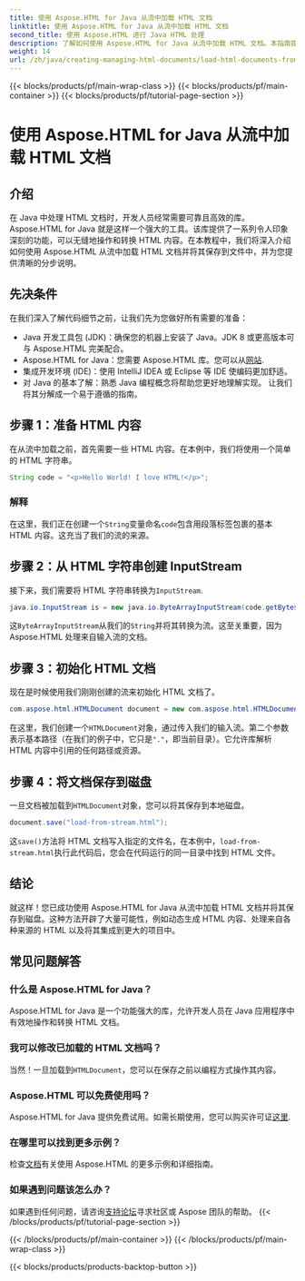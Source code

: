 ```yaml
---
title: 使用 Aspose.HTML for Java 从流中加载 HTML 文档
linktitle: 使用 Aspose.HTML for Java 从流中加载 HTML 文档
second_title: 使用 Aspose.HTML 进行 Java HTML 处理
description: 了解如何使用 Aspose.HTML for Java 从流中加载 HTML 文档。本指南提供了无缝 HTML 操作的分步教程。
weight: 14
url: /zh/java/creating-managing-html-documents/load-html-documents-from-stream/
---
```


{{< blocks/products/pf/main-wrap-class >}}
{{< blocks/products/pf/main-container >}}
{{< blocks/products/pf/tutorial-page-section >}}

# 使用 Aspose.HTML for Java 从流中加载 HTML 文档

## 介绍
在 Java 中处理 HTML 文档时，开发人员经常需要可靠且高效的库。Aspose.HTML for Java 就是这样一个强大的工具。该库提供了一系列令人印象深刻的功能，可以无缝地操作和转换 HTML 内容。在本教程中，我们将深入介绍如何使用 Aspose.HTML 从流中加载 HTML 文档并将其保存到文件中，并为您提供清晰的分步说明。
## 先决条件
在我们深入了解代码细节之前，让我们先为您做好所有需要的准备：
- Java 开发工具包 (JDK)：确保您的机器上安装了 Java。JDK 8 或更高版本可与 Aspose.HTML 完美配合。
-  Aspose.HTML for Java：您需要 Aspose.HTML 库。您可以从[网站](https://releases.aspose.com/html/java/).
- 集成开发环境 (IDE)：使用 IntelliJ IDEA 或 Eclipse 等 IDE 使编码更加舒适。 
- 对 Java 的基本了解：熟悉 Java 编程概念将帮助您更好地理解实现。
让我们将其分解成一个易于遵循的指南。
## 步骤 1：准备 HTML 内容
在从流中加载之前，首先需要一些 HTML 内容。在本例中，我们将使用一个简单的 HTML 字符串。
```java
String code = "<p>Hello World! I love HTML!</p>";
```
### 解释
在这里，我们正在创建一个`String`变量命名`code`包含用段落标签包裹的基本 HTML 内容。这充当了我们的流的来源。
## 步骤 2：从 HTML 字符串创建 InputStream
接下来，我们需要将 HTML 字符串转换为`InputStream`.
```java
java.io.InputStream is = new java.io.ByteArrayInputStream(code.getBytes());
```

这`ByteArrayInputStream`从我们的`String`并将其转换为流。这至关重要，因为 Aspose.HTML 处理来自输入流的文档。
## 步骤 3：初始化 HTML 文档
现在是时候使用我们刚刚创建的流来初始化 HTML 文档了。
```java
com.aspose.html.HTMLDocument document = new com.aspose.html.HTMLDocument(is, ".");
```

在这里，我们创建一个`HTMLDocument`对象，通过传入我们的输入流。第二个参数表示基本路径（在我们的例子中，它只是`"."`，即当前目录）。它允许库解析 HTML 内容中引用的任何路径或资源。
## 步骤 4：将文档保存到磁盘
一旦文档被加载到`HTMLDocument`对象，您可以将其保存到本地磁盘。
```java
document.save("load-from-stream.html");
```

这`save()`方法将 HTML 文档写入指定的文件名，在本例中，`load-from-stream.html`执行此代码后，您会在代码运行的同一目录中找到 HTML 文件。
## 结论
就这样！您已成功使用 Aspose.HTML for Java 从流中加载 HTML 文档并将其保存到磁盘。这种方法开辟了大量可能性，例如动态生成 HTML 内容、处理来自各种来源的 HTML 以及将其集成到更大的项目中。

## 常见问题解答
### 什么是 Aspose.HTML for Java？
Aspose.HTML for Java 是一个功能强大的库，允许开发人员在 Java 应用程序中有效地操作和转换 HTML 文档。
### 我可以修改已加载的 HTML 文档吗？
当然！一旦加载到`HTMLDocument`，您可以在保存之前以编程方式操作其内容。
### Aspose.HTML 可以免费使用吗？
 Aspose.HTML for Java 提供免费试用。如需长期使用，您可以购买许可证[这里](https://purchase.aspose.com/buy).
### 在哪里可以找到更多示例？
检查[文档](https://reference.aspose.com/html/java/)有关使用 Aspose.HTML 的更多示例和详细指南。
### 如果遇到问题该怎么办？
如果遇到任何问题，请咨询[支持论坛](https://forum.aspose.com/c/html/29)寻求社区或 Aspose 团队的帮助。
{{< /blocks/products/pf/tutorial-page-section >}}

{{< /blocks/products/pf/main-container >}}
{{< /blocks/products/pf/main-wrap-class >}}

{{< blocks/products/products-backtop-button >}}
